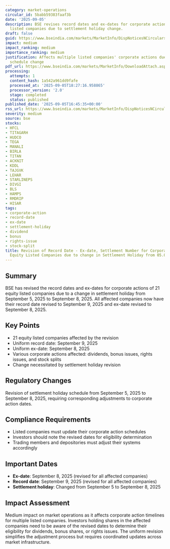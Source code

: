 ```yaml
---
category: market-operations
circular_id: 5babb59383faaf3b
date: '2025-09-05'
description: BSE revises record dates and ex-dates for corporate actions of 21 equity
  listed companies due to settlement holiday change.
draft: false
guid: https://www.bseindia.com/markets/MarketInfo/DispNoticesNCirculars.aspx?Noticeid={48722C63-A514-4D68-98F7-184DE94A6485}&noticeno=20250905-54&dt=09/05/2025&icount=54&totcount=59&flag=0
impact: medium
impact_ranking: medium
importance_ranking: medium
justification: Affects multiple listed companies' corporate actions due to holiday
  schedule change
pdf_url: https://www.bseindia.com/markets/MarketInfo/DownloadAttach.aspx?id=20250905-54&attachedId=dd88d6bb-581e-4052-a19c-8bae0efc8203
processing:
  attempts: 1
  content_hash: 1a542a961dd9fafe
  processed_at: '2025-09-05T18:27:16.958865'
  processor_version: '2.0'
  stage: completed
  status: published
published_date: '2025-09-05T16:45:35+00:00'
rss_url: https://www.bseindia.com/markets/MarketInfo/DispNoticesNCirculars.aspx?Noticeid={48722C63-A514-4D68-98F7-184DE94A6485}&noticeno=20250905-54&dt=09/05/2025&icount=54&totcount=59&flag=0
severity: medium
source: bse
stocks:
- HFCL
- TITAGARH
- HUDCO
- TEGA
- MANALI
- BIRLA
- TITAN
- ACKNIT
- KDDL
- TAJGVK
- LEHAR
- STARLINEPS
- DIVGI
- BLS
- HAMPS
- RMDRIP
- HISAR
tags:
- corporate-action
- record-date
- ex-date
- settlement-holiday
- dividend
- bonus
- rights-issue
- stock-split
title: Revision of Record Date - Ex-date, Settlement Number for Corporate Action of
  Equity Listed Companies due to change in Settlement Holiday from 05.09.2025 to 08.09.2025
---
```


## Summary

BSE has revised the record dates and ex-dates for corporate actions of 21 equity listed companies due to a change in settlement holiday from September 5, 2025 to September 8, 2025. All affected companies now have their record date revised to September 9, 2025 and ex-date revised to September 8, 2025.

## Key Points

- 21 equity listed companies affected by the revision
- Uniform record date: September 9, 2025
- Uniform ex-date: September 8, 2025
- Various corporate actions affected: dividends, bonus issues, rights issues, and stock splits
- Change necessitated by settlement holiday revision

## Regulatory Changes

Revision of settlement holiday schedule from September 5, 2025 to September 8, 2025, requiring corresponding adjustments to corporate action dates.

## Compliance Requirements

- Listed companies must update their corporate action schedules
- Investors should note the revised dates for eligibility determination
- Trading members and depositories must adjust their systems accordingly

## Important Dates

- **Ex-date**: September 8, 2025 (revised for all affected companies)
- **Record date**: September 9, 2025 (revised for all affected companies)
- **Settlement holiday**: Changed from September 5 to September 8, 2025

## Impact Assessment

Medium impact on market operations as it affects corporate action timelines for multiple listed companies. Investors holding shares in the affected companies need to be aware of the revised dates to determine their eligibility for dividends, bonus shares, or rights issues. The uniform revision simplifies the adjustment process but requires coordinated updates across market infrastructure.